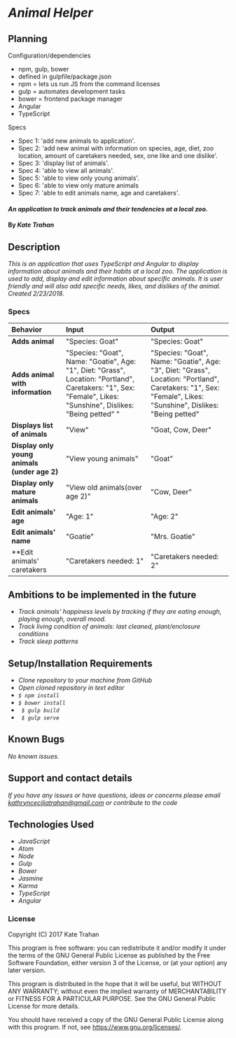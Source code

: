 # _Animal Helper_

## Planning

Configuration/dependencies
  * npm, gulp, bower
  * defined in gulpfile/package.json
  * npm = lets us run JS from the command licenses
  * gulp = automates development tasks
  * bower = frontend package manager
  * Angular
  * TypeScript

Specs
  * Spec 1: 'add new animals to application'.
  * Spec 2: 'add new animal with information on species, age, diet, zoo location, amount of caretakers needed, sex, one like and one dislike'.
  * Spec 3: 'display list of animals'.
  * Spec 4: 'able to view all animals'.
  * Spec 5: 'able to view only young animals'.
  * Spec 6: 'able to view only mature animals
  * Spec 7: 'able to edit animals name, age and caretakers'.

#### _An application to track animals and their tendencies at a local zoo._

#### By _**Kate Trahan**_

## Description

_This is an application that uses TypeScript and Angular to display information about animals and their habits at a local zoo. The application is used to add, display and edit information about specific animals. It is user friendly and will also add specific needs, likes, and dislikes of the animal. Created 2/23/2018._

### Specs
| Behavior | Input | Output |
| :-------------     | :------------- | :-------------
| **Adds animal**| "Species: Goat" | "Species: Goat" |
| **Adds animal with information**| "Species: "Goat", Name: "Goatie", Age: "1", Diet: "Grass", Location: "Portland", Caretakers: "1", Sex: "Female", Likes: "Sunshine", Dislikes: "Being petted" " | "Species: "Goat", Name: "Goatie", Age: "3", Diet: "Grass", Location: "Portland", Caretakers: "1", Sex: "Female", Likes: "Sunshine", Dislikes: "Being petted" |
| **Displays list of animals**| "View" | "Goat, Cow, Deer"|
| **Display only young animals (under age 2)** |"View young animals"| "Goat"|
| **Display only mature animals** |"View old animals(over age 2)"|"Cow, Deer"|
| **Edit animals' age** |"Age: 1"| "Age: 2"|
| **Edit animals' name** | "Goatie" | "Mrs. Goatie"|
| **Edit animals' caretakers| "Caretakers needed: 1" | "Caretakers needed: 2" |

## Ambitions to be implemented in the future
* _Track animals' happiness levels by tracking if they are eating enough, playing enough, overall mood._
* _Track living condition of animals: last cleaned, plant/enclosure conditions_
* _Track sleep patterns_

## Setup/Installation Requirements

* _Clone repository to your machine from GitHub_
* _Open cloned repository in text editor_
* _```$ npm install```_
* _```$ bower install```_
* _``` $ gulp build```_
* _``` $ gulp serve```_

## Known Bugs

_No known issues._

## Support and contact details

_If you have any issues or have questions, ideas or concerns please email kathrynceciliatrahan@gmail.com or contribute to the code_

## Technologies Used

* _JavaScript_
* _Atom_
* _Node_
* _Gulp_
* _Bower_
* _Jasmine_
* _Karma_
* _TypeScript_
* _Angular_

### License
Copyright (C) 2017 Kate Trahan

This program is free software: you can redistribute it and/or modify it under the terms of the GNU General Public License as published by the Free Software Foundation, either version 3 of the License, or (at your option) any later version.

This program is distributed in the hope that it will be useful, but WITHOUT ANY WARRANTY; without even the implied warranty of MERCHANTABILITY or FITNESS FOR A PARTICULAR PURPOSE. See the GNU General Public License for more details.

You should have received a copy of the GNU General Public License along with this program. If not, see https://www.gnu.org/licenses/.

